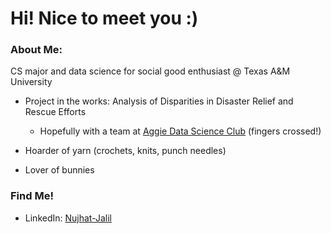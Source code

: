 # Hi! Nice to meet you :)
### About Me:
CS major and data science for social good enthusiast @ Texas A&M University

* Project in the works: Analysis of Disparities in Disaster Relief and Rescue Efforts

    * Hopefully with a team at [Aggie Data Science Club](https://www.aggiedatascience.com) (fingers crossed!)

* Hoarder of yarn (crochets, knits, punch needles)

* Lover of bunnies

### Find Me!
* LinkedIn: [Nujhat-Jalil](https://www.linkedin.com/in/nujhat-jalil/)
